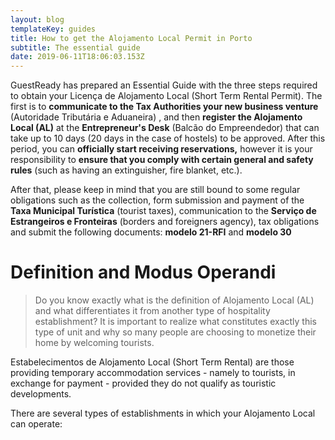 ```yaml
---
layout: blog
templateKey: guides
title: How to get the Alojamento Local Permit in Porto
subtitle: The essential guide
date: 2019-06-11T18:06:03.153Z
---
```

GuestReady has prepared an Essential Guide with the three steps required to obtain your  Licença de Alojamento Local (Short Term Rental Permit). The first is to **communicate to the Tax Authorities your new business venture** (Autoridade Tributária e Aduaneira) , and then **register the Alojamento Local (AL)** at the **Entrepreneur's Desk** (Balcão do Empreendedor) that can take up to 10 days (20 days in the case of hostels) to be approved. After this period, you can **officially start receiving reservations,** however it is your responsibility to **ensure that you comply with certain general and safety rules** (such as having an extinguisher, fire blanket, etc.). 

After that, please keep in mind that you are still bound to some regular obligations such as the collection, form submission and payment of the **Taxa Municipal Turística** (tourist taxes), communication to the **Serviço de Estrangeiros e Fronteiras** (borders and foreigners agency), tax obligations and submit the following documents: **modelo 21-RFI** and **modelo 30**

# Definition and Modus Operandi

> Do you know exactly what is the definition of Alojamento Local (AL) and what differentiates it from another type of hospitality establishment? It is important to realize what constitutes exactly this type of unit and why so many people are choosing to monetize their home by welcoming tourists.

Estabelecimentos de Alojamento Local (Short Term Rental) are those providing temporary accommodation services - namely to tourists, in exchange for payment - provided they do not qualify as touristic developments.

There are several types of establishments in which your Alojamento Local can operate:



<TestComponent text="texthere" />

